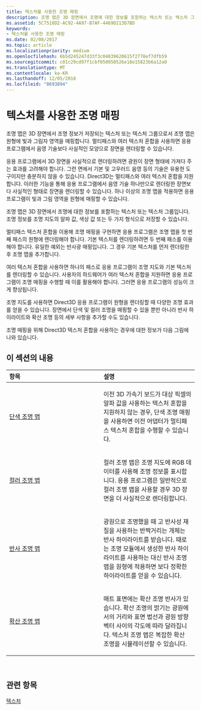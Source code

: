 ```yaml
---
title: 텍스처를 사용한 조명 매핑
description: 조명 맵은 3D 장면에서 조명에 대한 정보를 포함하는 텍스처 또는 텍스처 그룹입니다.
ms.assetid: 5C7518D2-AC92-4A97-B7AF-4469D213D7BD
keywords:
- 텍스처를 사용한 조명 매핑
ms.date: 02/08/2017
ms.topic: article
ms.localizationpriority: medium
ms.openlocfilehash: 6b5d245247d33f3c04839620615f2778ef7dfb59
ms.sourcegitcommit: c01c29cd97f1cbf050950526e18e15823b6a12a0
ms.translationtype: MT
ms.contentlocale: ko-KR
ms.lasthandoff: 12/05/2018
ms.locfileid: "8693894"
---
```

# <a name="light-mapping-with-textures"></a>텍스처를 사용한 조명 매핑


조명 맵은 3D 장면에서 조명 정보가 저장되는 텍스처 또는 텍스처 그룹으로서 조명 맵은 원형에 빛과 그림자 영역을 매핑합니다. 멀티패스와 여러 텍스처 혼합을 사용하면 응용 프로그램에서 음영 기술보다 사실적인 모양으로 장면을 렌더링할 수 있습니다.

응용 프로그램에서 3D 장면을 사실적으로 렌더링하려면 광원이 장면 형태에 가져다 주는 효과를 고려해야 합니다. 그런 면에서 기본 및 고우러드 음영 등의 기술은 유용한 도구이지만 충분하지 않을 수 있습니다. Direct3D는 멀티패스와 여러 텍스처 혼합을 지원합니다. 이러한 기능을 통해 응용 프로그램에서 음영 기술 하나만으로 렌더링한 장면보다 사실적인 형태로 장면을 렌더링할 수 있습니다. 하나 이상의 조명 맵을 적용하면 응용 프로그램이 빛과 그림 영역을 원형에 매핑할 수 있습니다.

조명 맵은 3D 장면에서 조명에 대한 정보를 포함하는 텍스처 또는 텍스처 그룹입니다. 조명 정보를 조명 지도의 알파 값, 색상 값 또는 두 가지 형식으로 저장할 수 있습니다.

멀티패스 텍스처 혼합을 이용해 조명 매핑을 구현하면 응용 프로그램은 조명 맵을 첫 번째 패스의 원형에 렌더링해야 합니다. 기본 텍스처를 렌더링하려면 두 번째 패스를 이용해야 합니다. 유일한 예외는 반사광 매핑입니다. 그 경우 기본 텍스처를 먼저 렌더링한 후 조명 맵을 추가합니다.

여러 텍스처 혼합을 사용하면 하나의 패스로 응용 프로그램이 조명 지도와 기본 텍스처를 렌더링할 수 있습니다. 사용자의 하드웨어가 여러 텍스처 혼합을 지원하면 응용 프로그램이 조명 매핑을 수행할 때 이를 활용해야 합니다. 그러면 응용 프로그램의 성능이 크게 향상됩니다.

조명 지도를 사용하면 Direct3D 응용 프로그램이 원형을 렌더링할 때 다양한 조명 효과를 얻을 수 있습니다. 장면에서 단색 및 컬러 조명을 매핑할 수 있을 뿐만 아니라 반사 하이라이트와 확산 조명 등의 세부 사항을 추가할 수도 있습니다.

조명 매핑을 위해 Direct3D 텍스처 혼합을 사용하는 경우에 대한 정보가 다음 그림에 나와 있습니다.

## <a name="span-idin-this-sectionspanin-this-section"></a><span id="in-this-section"></span>이 섹션의 내용


<table>
<colgroup>
<col width="50%" />
<col width="50%" />
</colgroup>
<thead>
<tr class="header">
<th align="left">항목</th>
<th align="left">설명</th>
</tr>
</thead>
<tbody>
<tr class="odd">
<td align="left"><p><a href="monochrome-light-maps.md">단색 조명 맵</a></p></td>
<td align="left"><p>이전 3D 가속기 보드가 대상 픽셀의 알파 값을 사용하는 텍스처 혼합을 지원하지 않는 경우, 단색 조명 매핑을 사용하면 이전 어댑터가 멀티패스 텍스처 혼합을 수행할 수 있습니다.</p></td>
</tr>
<tr class="even">
<td align="left"><p><a href="color-light-maps.md">컬러 조명 맵</a></p></td>
<td align="left"><p>컬러 조명 맵은 조명 지도에 RGB 데이터를 사용해 조명 정보를 표시합니다. 응용 프로그램은 일반적으로 컬러 조명 맵을 사용할 경우 3D 장면을 더 사실적으로 렌더링합니다.</p></td>
</tr>
<tr class="odd">
<td align="left"><p><a href="specular-light-maps.md">반사 조명 맵</a></p></td>
<td align="left"><p>광원으로 조명했을 때 고 반사성 재질을 사용하는 반짝거리는 개체는 반사 하이라이트를 받습니다. 때로는 조명 모듈에서 생성한 반사 하이라이트를 사용하는 대신 반사 조명 맵을 원형에 적용하면 보다 정확한 하이라이트를 얻을 수 있습니다.</p></td>
</tr>
<tr class="even">
<td align="left"><p><a href="diffuse-light-maps.md">확산 조명 맵</a></p></td>
<td align="left"><p>매트 표면에는 확산 조명 반사가 있습니다. 확산 조명의 밝기는 광원에서의 거리와 표면 법선과 광원 방향 벡터 사이의 각도에 따라 달라집니다. 텍스처 조명 맵은 복잡한 확산 조명을 시뮬레이션할 수 있습니다.</p></td>
</tr>
</tbody>
</table>

 

## <a name="span-idrelated-topicsspanrelated-topics"></a><span id="related-topics"></span>관련 항목


[텍스처](textures.md)

 

 




